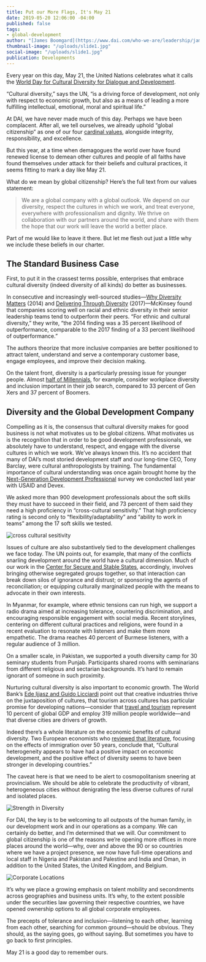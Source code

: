 ```yaml
---
title: Put our More Flags, It's May 21
date: 2019-05-20 12:06:00 -04:00
published: false
tags:
- global-development
author: "[James Boomgard](https://www.dai.com/who-we-are/leadership/james-boomgard)"
thumbnail-image: "/uploads/slide1.jpg"
social-image: "/uploads/slide1.jpg"
publication: Developments
---
```


Every year on this day, May 21, the United Nations celebrates what it calls the [World Day for Cultural Diversity for Dialogue and Development](https://www.un.org/en/events/culturaldiversityday/index.shtml).



“Cultural diversity,” says the UN, “is a driving force of development, not only with respect to economic growth, but also as a means of leading a more fulfilling intellectual, emotional, moral and spiritual life.”

At DAI, we have never made much of this day. Perhaps we have been complacent. After all, we tell ourselves, we already uphold “global citizenship” as one of our four [cardinal values](https://www.dai.com/who-we-are/mission-and-values), alongside integrity, responsibility, and excellence.
 
But this year, at a time when demagogues the world over have found renewed license to demean other cultures and people of all faiths have found themselves under attack for their beliefs and cultural practices, it seems fitting to mark a day like May 21.

What do we mean by global citizenship? Here’s the full text from our values statement:

> We are a global company with a global outlook. We depend on our diversity, respect the cultures in which we work, and treat everyone, everywhere with professionalism and dignity. We thrive on collaboration with our partners around the world, and share with them the hope that our work will leave the world a better place.

Part of me would like to leave it there. But let me flesh out just a little why we include these beliefs in our charter.

## The Standard Business Case

First, to put it in the crassest terms possible, enterprises that embrace cultural diversity (indeed diversity of all kinds) do better as businesses. 

In consecutive and increasingly well-sourced studies—[Why Diversity Matters](https://www.mckinsey.com/business-functions/organization/our-insights/why-diversity-matters) (2014) and [Delivering Through Diversity](https://www.mckinsey.com/business-functions/organization/our-insights/delivering-through-diversity) (2017)—McKinsey found that companies scoring well on racial and ethnic diversity in their senior leadership teams tend to outperform their peers. “For ethnic and cultural diversity,” they write, “the 2014 finding was a 35 percent likelihood of outperformance, comparable to the 2017 finding of a 33 percent likelihood of outperformance.”

The authors theorize that more inclusive companies are better positioned to attract talent, understand and serve a contemporary customer base, engage employees, and improve their decision making.

On the talent front, diversity is a particularly pressing issue for younger people. Almost [half of Millennials](https://instituteforpr.org/nearly-half-american-millennials-say-diverse-inclusive-workplace-important-factor-job-search/), for example, consider workplace diversity and inclusion important in their job search, compared to 33 percent of Gen Xers and 37 percent of Boomers.

## Diversity and the Global Development Company

Compelling as it is, the consensus that cultural diversity makes for good business is not what motivates us to be global citizens. What motivates us is the recognition that in order to be good development professionals, we absolutely have to understand, respect, and engage with the diverse cultures in which we work.
We’ve always known this. It’s no accident that many of DAI’s most storied development staff and our long-time CEO, Tony Barclay, were cultural anthropologists by training. The fundamental importance of cultural understanding was once again brought home by the [Next-Generation Development Professional](http://reports.devex.com/nextgenpro/) survey we conducted last year with USAID and Devex.

We asked more than 900 development professionals about the soft skills they must have to succeed in their field, and 73 percent of them said they need a high proficiency in “cross-cultural sensitivity.” That high proficiency rating is second only to “flexibility/adaptability” and “ability to work in teams” among the 17 soft skills we tested.

![cross cultural sesitivity](/uploads/slide1.jpg)

Issues of culture are also substantively tied to the development challenges we face today. The UN points out, for example, that many of the conflicts snarling development around the world have a cultural dimension. Much of our work in the [Center for Secure and Stable States](https://www.dai.com/our-work/solutions/fragile-states), accordingly, involves bringing otherwise segregated groups together, so that interaction can break down silos of ignorance and distrust; or sponsoring the agents of reconciliation; or equipping culturally marginalized people with the means to advocate in their own interests. 

In Myanmar, for example, where ethnic tensions can run high, we support a radio drama aimed at increasing tolerance, countering discrimination, and encouraging responsible engagement with social media. Recent storylines, centering on different cultural practices and religions, were found in a recent evaluation to resonate with listeners and make them more empathetic. The drama reaches 40 percent of Burmese listeners, with a regular audience of 3 million.

On a smaller scale, in Pakistan, we supported a youth diversity camp for 30 seminary students from Punjab. Participants shared rooms with seminarians from different religious and sectarian backgrounds. It’s hard to remain ignorant of someone in such proximity.

Nurturing cultural diversity is also important to economic growth. The World Bank’s [Ede Ijjasz and Guido Licciardi](https://blogs.worldbank.org/voices/why-cultural-diversity-matters-development) point out that creative industries thrive on the juxtaposition of cultures, that tourism across cultures has particular promise for developing nations—consider that [travel and tourism](https://www.wttc.org/about/media-centre/press-releases/press-releases/2019/travel-tourism-continues-strong-growth-above-global-gdp/) represent 10 percent of global GDP and employ 319 million people worldwide—and that diverse cities are drivers of growth.

Indeed there’s a whole literature on the economic benefits of cultural diversity. Two European economists who [reviewed that literature](https://voxeu.org/article/diversity-and-economic-development), focusing on the effects of immigration over 50 years, conclude that, “Cultural heterogeneity appears to have had a positive impact on economic development, and the positive effect of diversity seems to have been stronger in developing countries.”

The caveat here is that we need to be alert to cosmopolitanism sneering at provincialism. We should be able to celebrate the productivity of vibrant, heterogeneous cities without denigrating the less diverse cultures of rural and isolated places.

![Strength in Diversity](/uploads/slide2.jpg)	

For DAI, the key is to be welcoming to all outposts of the human family, in our development work and in our operations as a company. We can certainly do better, and I’m determined that we will. Our commitment to global citizenship is one of the reasons we’re opening more offices in more places around the world—why, over and above the 90 or so countries where we have a project presence, we now have full-time operations and local staff in Nigeria and Pakistan and Palestine and India and Oman, in addition to the United States, the United Kingdom, and Belgium. 

![Corporate Locations](/uploads/slide3.jpg)

It’s why we place a growing emphasis on talent mobility and secondments across geographies and business units. It’s why, to the extent possible under the securities law governing their respective countries, we have opened ownership options to all global corporate employees. 

The precepts of tolerance and inclusion—listening to each other, learning from each other, searching for common ground—should be obvious. They should, as the saying goes, go without saying. But sometimes you have to go back to first principles.

May 21 is a good day to remember ours.

